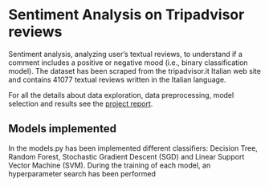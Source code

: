 # Sentiment Analysis on Tripadvisor reviews
Sentiment analysis, analyzing user’s textual reviews, to understand if a comment includes a positive or negative mood (i.e., binary classification model). The dataset has been scraped from the tripadvisor.it Italian web site and contains 41077 textual reviews written in the Italian language.

For all the details about data exploration, data preprocessing, model selection and results see the [project report](https://github.com/alessandrodesole/Sentiment-Analysis-on-Tripadvisor-reviews/blob/main/Report.pdf).

## Models implemented

In the models.py has been implemented different classifiers: Decision Tree, Random Forest, Stochastic Gradient Descent (SGD) and Linear Support Vector Machine (SVM). During the training of each model, an hyperparameter search has been performed 
